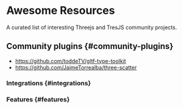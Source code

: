 # Awesome Resources

A curated list of interesting Threejs and TresJS community projects.

## Community plugins {#community-plugins}


- https://github.com/toddeTV/gltf-type-toolkit
- https://github.com/JaimeTorrealba/three-scatter

### Integrations {#integrations}


### Features {#features}
